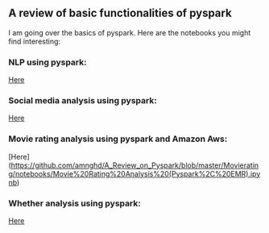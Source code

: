 ## A review of basic functionalities of pyspark


I am going over the basics of pyspark.
Here are the notebooks you might find interesting:

### NLP using pyspark:

[Here](https://github.com/amnghd/A_Review_on_Pyspark/blob/master/NLP%20using%20Pyspark/notebooks/NLP%20using%20Pyspark%20(AWS%20EMR%2C%20Pyspark).ipynb)

### Social media analysis using pyspark:
[Here](https://github.com/amnghd/A_Review_on_Pyspark/blob/master/Pyspark_Social_Media/notebooks/Social%20Media%20Analysis%20(Pyspark%2C%20EMR).ipynb)

### Movie rating analysis using pyspark and Amazon Aws:

[Here] (https://github.com/amnghd/A_Review_on_Pyspark/blob/master/Movierating/notebooks/Movie%20Rating%20Analysis%20(Pyspark%2C%20EMR).ipynb)

### Whether analysis using pyspark:
[Here](https://github.com/amnghd/A_Review_on_Pyspark/blob/master/Temperature%20data%20analysis/notebooks/Weather%20data%20analytic%20(Pyspark%2C%20AWS%20EMR).ipynb)

